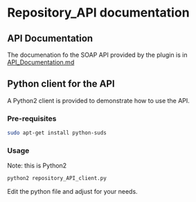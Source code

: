 # Repository_API documentation

## API Documentation

The documenation fo the SOAP API provided by the plugin is in [API_Documentation.md](API_Documentation.md)

## Python client for the API

A Python2 client is provided to demonstrate how to use the API.

### Pre-requisites

```sh
sudo apt-get install python-suds
```

### Usage

Note: this is Python2

```sh
python2 repository_API_client.py
```

Edit the python file and adjust for your needs.